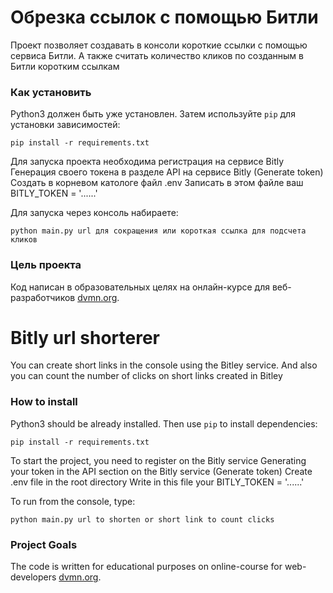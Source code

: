# Обрезка ссылок с помощью Битли

Проект позволяет создавать в консоли короткие ссылки с помощью сервиса Битли. 
А также считать количество кликов по созданным в Битли коротким ссылкам

### Как установить

Python3 должен быть уже установлен. 
Затем используйте `pip` для установки зависимостей:
```
pip install -r requirements.txt
```
Для запуска проекта необходима регистрация на сервисе Bitly
Генерация своего токена в разделе API на сервисе Bitly (Generate token)
Создать в корневом катологе файл .env
Записать в этом файле ваш 
BITLY_TOKEN = '......'

Для запуска через консоль набираете:  
```
python main.py url для сокращения или короткая ссылка для подсчета кликов
```


### Цель проекта

Код написан в образовательных целях на онлайн-курсе для веб-разработчиков [dvmn.org](https://dvmn.org/).



# Bitly url shorterer

You can create short links in the console using the Bitley service.
And also you can count the number of clicks on short links created in Bitley

### How to install

Python3 should be already installed. 
Then use `pip` to install dependencies:
```
pip install -r requirements.txt
```
To start the project, you need to register on the Bitly service
Generating your token in the API section on the Bitly service (Generate token)
Create .env file in the root directory
Write in this file your
BITLY_TOKEN = '......'

To run from the console, type:
```
python main.py url to shorten or short link to count clicks
```

### Project Goals

The code is written for educational purposes on online-course for web-developers [dvmn.org](https://dvmn.org/).